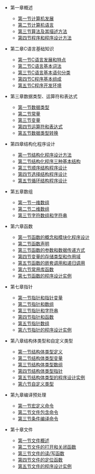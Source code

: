 * 第一章概述
  * [第一节计算机发展](pages/Index.md)
  * [第二节计算机语言](pages/Index.md)
  * [第三节算法及其描述方法](pages/Index.md)
  * [第四节程序和程序设计方法](pages/Index.md)


* 第二章C语言基础知识
  * [第一节C语言发展和特点](pages/Index.md)
  * [第二节C语言基本词法](pages/Index.md)
  * [第三节C语言基本语句分类](pages/Index.md)
  * [第四节C程序基本组成](pages/Index.md)
  * [第五节C程序开发环境](pages/Index.md)

* 第三章数据类型、运算符和表达式
  * [第一节数据类型](pages/Index.md)
  * [第二节常量](pages/Index.md)
  * [第三节变量](pages/Index.md)
  * [第四节运算符和表达式](pages/Index.md)
  * [第五节数据类型转换](pages/Index.md)



* 第四章结构化程序设计
  * [第一节结构化程序设计方法](pages/Index.md)
  * [第二节结构化程序三种基本结构](pages/Index.md)
  * [第三节顺序结构程序设计](pages/Index.md)
  * [第四节选择结构程序设计](pages/Index.md)
  * [第五节循环结构程序设计](pages/Index.md)



* 第五章数组
  * [第一节一维数组](pages/Index.md)
  * [第二节二维数组](pages/Index.md)
  * [第三节字符数组和字符串](pages/Index.md)


* 第六章函数
  * [第一节函数的概念和模块化程序设计](pages/Index.md)
  * [第二节函数声明](pages/Index.md)
  * [第三节函数的参数和数据传递方式](pages/Index.md)
  * [第四节变量的存储类型和作用域](pages/Index.md)
  * [第五节函数的嵌套调用和递归调用](pages/Index.md)
  * [第六节常用库函数](pages/Index.md)
  * [第七节函数的程序设计实例](pages/Index.md)

	

	
* 第七章指针
  * [第一节指针和指针变量](pages/Index.md)
  * [第二节指针和数组](pages/Index.md)
  * [第三节指针和字符串](pages/Index.md)
  * [第四节指针和函数](pages/Index.md)
  * [第五节指针数组](pages/Index.md)
  * [第六节指针的程序设计实例](pages/Index.md)


* 第八章结构体类型和自定义类型
  * [第一节结构体类型定义](pages/Index.md)
  * [第二节结构体类型变量](pages/Index.md)
  * [第三节结构体类型数组](pages/Index.md)
  * [第四节结构体类型指针](pages/Index.md)
  * [第五节结构体类型的程序设计实例](pages/Index.md)
  * [第六节自定义类型](pages/Index.md)

	
* 第九章编译预处理
  * [第一节宏定义命令](pages/Index.md)
  * [第二节文件包含命令](pages/Index.md)
  * [第三节条件编译命令](pages/Index.md)



* 第十章文件
  * [第一节文件概述](pages/Index.md)
  * [第二节文件的打开和关闭函数](pages/Index.md)
  * [第三节文件的读/写函数](pages/Index.md)
  * [第四节文件的定位函数](pages/Index.md)
  * [第五节文件的程序设计实例](pages/Index.md)

